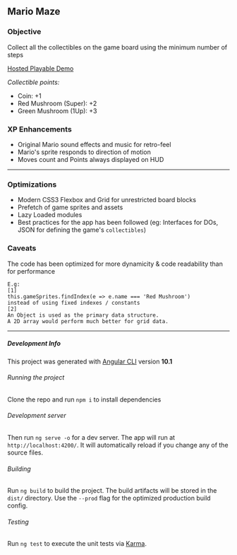 ## Mario Maze

### Objective

Collect all the collectibles on the game board using the minimum number of steps

[Hosted Playable Demo](https://think.dj/projects/convo/mario-maze/?from=github)

*Collectible points:*

 * Coin: +1
 * Red Mushroom (Super): +2
 * Green Mushroom (1Up): +3

### XP Enhancements
 * Original Mario sound effects and music for retro-feel
 * Mario's sprite responds to direction of motion
 * Moves count and Points always displayed on HUD

_______

### Optimizations
* Modern CSS3 Flexbox and Grid for unrestricted board blocks
* Prefetch of game sprites and assets
* Lazy Loaded modules
* Best practices for the app has been followed (eg: Interfaces for DOs, JSON for defining the game's `collectibles`)

### Caveats
The code has been optimized for more dynamicity & code readability than for performance

```
E.g:
[1] 
this.gameSprites.findIndex(e => e.name === 'Red Mushroom') 
instead of using fixed indexes / constants
[2]
An Object is used as the primary data structure. 
A 2D array would perform much better for grid data.
```
________

##### Development Info
This project was generated with [Angular CLI](https://github.com/angular/angular-cli) version **10.1**
###### Running the project
Clone the repo and run `npm i` to install dependencies
###### Development server
Then run `ng serve -o` for a dev server. 
The app will run at `http://localhost:4200/`. 
It will automatically reload if you change any of the source files.
###### Building
Run `ng build` to build the project. The build artifacts will be stored in the `dist/` directory. Use the `--prod` flag for the optimized production build config.
###### Testing
Run `ng test` to execute the unit tests via [Karma](https://karma-runner.github.io).

